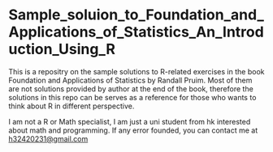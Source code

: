 # Sample_soluion_to_Foundation_and_Applications_of_Statistics_An_Introduction_Using_R

This is a repositry on the sample solutions to R-related exercises in the book Foundation and Applications of Statistics by Randall Pruim. Most of them are not solutions provided by author at the end of the book, therefore the solutions in this repo can be serves as a reference for those who wants to think about R in different perspective.

I am not a R or Math specialist, I am just a uni student from hk interested about math and programming. If any error founded, you can contact me at h32420231@gmail.com 
